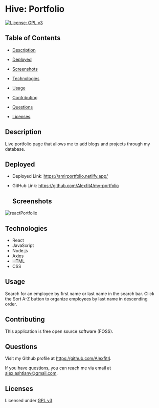 # Hive: Portfolio

  [![License: GPL v3](https://img.shields.io/badge/License-GPLv3-blue.svg)](https://www.gnu.org/licenses/gpl-3.0)

  ## Table of Contents

  - [Description](#description)

  - [Deployed](#deployed)

  - [Screenshots](#screenshots)

  - [Technologies](#technologies)

  - [Usage](#usage)

  - [Contributing](#contributing)

  - [Questions](#questions)

  - [Licenses](#licenses)

  ## Description

Live portfolio page that allows me to add blogs and projects through my database.

  ## Deployed

- Deployed Link: https://amirportfolio.netlify.app/
- GitHub Link: https://github.com/Alexfit4/my-portfolio

  ## Screenshots

![reactPortfolio](https://user-images.githubusercontent.com/69173896/111706699-1a325c00-8819-11eb-9eb3-b8317dd776b7.png)

  ## Technologies

  - React 
  - JavaScript
  - Node.js
  - Axios
  - HTML
  - CSS

  ## Usage

  Search for an employee by first name or last name in the search bar. Click the Sort A-Z button to organize employees by last name in descending order.

  ## Contributing

  This application is free open source software (FOSS). 

  ## Questions

  Visit my Github profile at https://github.com/Alexfit4.

  If you have questions, you can reach me via email at alex.ashtiany@gmail.com.

  ## Licenses
 Licensed under [GPL v3](https://www.gnu.org/licenses/gpl-3.0)
